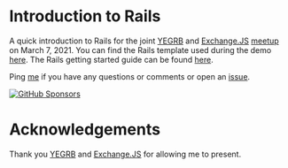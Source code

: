 # Introduction to Rails
A quick introduction to Rails for the joint [YEGRB](https://yegrb.com/) and [Exchange.JS](https://twitter.com/edmontonjs) [meetup](https://www.meetup.com/startupedmonton/events/gjgstrycccbkb/) on March 7, 2021.  You can find the Rails template used during the demo [here](https://github.com/saturdaymp-examples/rails-template).  The Rails getting started guide can be found [here](https://guides.rubyonrails.org/getting_started.html).

Ping [me](https://github.com/mrbiggred) if you have any questions or comments or open an [issue](https://github.com/saturdaymp-examples/introduction-to-rails/issues).

[![GitHub Sponsors](https://img.shields.io/github/sponsors/saturdaymp?label=Sponsors&logo=githubsponsors&labelColor=3C444C)](https://github.com/sponsors/saturdaymp)

# Acknowledgements
Thank you [YEGRB](https://yegrb.com/) and [Exchange.JS](https://twitter.com/edmontonjs) for allowing me to present.

